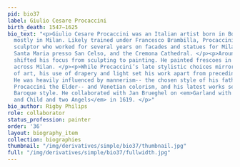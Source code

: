 ```yaml
---
pid: bio37
label: Giulio Cesare Procaccini
birth_death: 1547–1625
bio_text: "<p>Giulio Cesare Procaccini was an Italian artist born in Bologna who worked
  mostly in Milan. Likely trained under Francesco Brambilla, Procaccini was a skilled
  sculptor who worked for several years on facades and statues for Milan’s Cathedral,
  Santa Maria presso San Celso, and the Cremona Cathedral. </p><p>Around 1600, Procaccini
  shifted his focus from sculpting to painting. He painted frescoes in cathedrals
  across Milan. </p><p>While Procaccini’s late stylistic choices mirror earlier styles
  of art, his use of drapery and light set his work apart from preceding periods.
  He was heavily influenced by mannerism-- the chosen style of his father, Ercole
  Procaccini the Elder-- and Venetian colorism, and his latest works seem to anticipate
  Baroque style. He collaborated with Jan Brueghel on <em>Garland with the Virgin
  and Child and two Angels</em> in 1619. </p>"
bio_author: Rigby Philips
role: collaborator
status_profession: painter
order: '36'
layout: biography_item
collection: biographies
thumbnail: "/img/derivatives/simple/bio37/thumbnail.jpg"
full: "/img/derivatives/simple/bio37/fullwidth.jpg"
---
```

